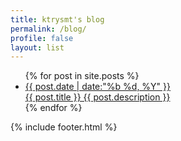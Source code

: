 ```yaml
---
title: ktrysmt's blog 
permalink: /blog/
profile: false 
layout: list
---
```


<ul id="post-list">
    {% for post in site.posts %}
        <li>
            <a href="/{{ post.url | remove_first: '/' }}"><aside class="dates">{{ post.date | date:"%b %d, %Y" }}</aside></a>
            <a href="/{{ post.url | remove_first: '/' }}">{{ post.title }} {{ post.description }}</a>
        </li>
    {% endfor %}
</ul>
 
{% include footer.html %}

